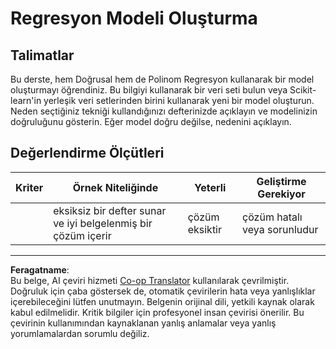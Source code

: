 <!--
CO_OP_TRANSLATOR_METADATA:
{
  "original_hash": "cc471fa89c293bc735dd3a9a0fb79b1b",
  "translation_date": "2025-09-06T07:45:02+00:00",
  "source_file": "2-Regression/3-Linear/assignment.md",
  "language_code": "tr"
}
-->
# Regresyon Modeli Oluşturma

## Talimatlar

Bu derste, hem Doğrusal hem de Polinom Regresyon kullanarak bir model oluşturmayı öğrendiniz. Bu bilgiyi kullanarak bir veri seti bulun veya Scikit-learn'in yerleşik veri setlerinden birini kullanarak yeni bir model oluşturun. Neden seçtiğiniz tekniği kullandığınızı defterinizde açıklayın ve modelinizin doğruluğunu gösterin. Eğer model doğru değilse, nedenini açıklayın.

## Değerlendirme Ölçütleri

| Kriter   | Örnek Niteliğinde                                           | Yeterli                   | Geliştirme Gerekiyor          |
| -------- | ----------------------------------------------------------- | -------------------------- | ----------------------------- |
|          | eksiksiz bir defter sunar ve iyi belgelenmiş bir çözüm içerir | çözüm eksiktir             | çözüm hatalı veya sorunludur  |

---

**Feragatname**:  
Bu belge, AI çeviri hizmeti [Co-op Translator](https://github.com/Azure/co-op-translator) kullanılarak çevrilmiştir. Doğruluk için çaba göstersek de, otomatik çevirilerin hata veya yanlışlıklar içerebileceğini lütfen unutmayın. Belgenin orijinal dili, yetkili kaynak olarak kabul edilmelidir. Kritik bilgiler için profesyonel insan çevirisi önerilir. Bu çevirinin kullanımından kaynaklanan yanlış anlamalar veya yanlış yorumlamalardan sorumlu değiliz.
